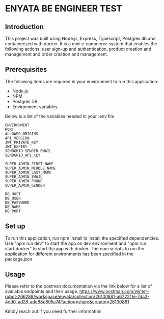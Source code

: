 # ENYATA BE ENGINEER TEST

## Introduction

This project was built using Node.js, Express, Typescript, Postgres db and containerized with docker. It is a mini e-commerce system that enables the following actions: user sign-up and authentication, product creation and management and order creation and management.

## Prerequisites

The following items are required in your environment to run this application:

- Node.js
- NPM
- Postgres DB
- Environment variables

Below is a list of the variables needed in your .env file

    ENVIRONMENT
    PORT
    ALLOWED_ORIGINS
    API_VERSION
    JWT_PRIVATE_KEY
    JWT_EXPIRY
    SENDGRID_SENDER_EMAIL
    SENDGRID_API_KEY
    
    SUPER_ADMIN_FIRST_NAME
    SUPER_ADMIN_MIDDLE_NAME
    SUPER_ADMIN_LAST_NAME
    SUPER_ADMIN_EMAIL
    SUPER_ADMIN_PHONE
    SUPER_ADMIN_GENDER
    
    DB_HOST
    DB_USER
    DB_PASSWORD
    DB_NAME
    DB_PORT

## Set up

To run this application, run npm install to install the specified dependencies. Use "npm run dev" to start the app on dev environment and "npm run start:docker" to start tha app with docker. The npm scripts to run the application for different environments has been specified in the package.json

## Usage

Please refer to the postman documentation via the link below for a list of available endpoints and their usage.
https://www.postman.com/winter-robot-266289/workspace/enyata/collection/26100881-a672211e-7da2-4ed0-ad28-adc68e805a74?action=share&creator=26100881

Kindly reach out if you need further information
